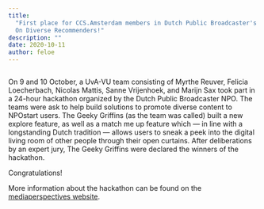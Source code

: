 ```yaml
---
title:
  "First place for CCS.Amsterdam members in Dutch Public Broadcaster's Hackathon
  On Diverse Recommenders!"
description: ""
date: 2020-10-11
author: feloe
---
```


<figure class="wp-block-image size-large"><img alt="" src="https://mediaperspectives.nl/app/uploads/2020/09/DSC08801-Edit-1536x1025.jpg" /></figure>

<p>On 9 and 10 October, a UvA-VU team consisting of Myrthe Reuver, Felicia Loecherbach, Nicolas Mattis, Sanne Vrijenhoek, and Marijn Sax took part in a 24-hour hackathon organized by the Dutch Public Broadcaster NPO. The teams were ask to help build solutions to promote diverse content to NPOstart users. The Geeky Griffins (as the team was called) built a new explore feature, as well as a match me up feature which — in line with a longstanding Dutch tradition — allows users to sneak a peek into the digital living room of other people through their open curtains. After deliberations by an expert jury, The Geeky Griffins were declared the winners of the hackathon.</p>

<p>Congratulations!</p>

<p>More information about the hackathon can be found on the <a href="https://mediaperspectives.nl/nieuwe-editie-media-hack-day-future-recommenders-for-public-media/" rel="noreferrer noopener" target="_blank">mediaperspectives website</a>.</p>
